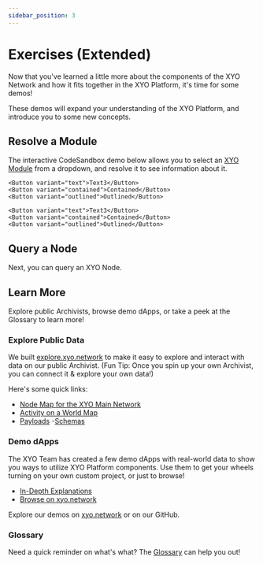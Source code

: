 ```yaml
---
sidebar_position: 3
---
```


# Exercises (Extended)
Now that you've learned a little more about the components of the XYO Network and how it fits together in the XYO Platform, it's time for some demos!

These demos will expand your understanding of the XYO Platform, and introduce you to some new concepts.
## Resolve a Module
The interactive CodeSandbox demo below allows you to select an [XYO Module](/glossary) from a dropdown, and resolve it to see information about it.


```tsx code=getting-started/button-demo deps=["xyo_react"]
<Button variant="text">Text3</Button>
<Button variant="contained">Contained</Button>
<Button variant="outlined">Outlined</Button>
```

```tsx code=getting-started/resolve-module-demo deps=["xyo_react"]
<Button variant="text">Text3</Button>
<Button variant="contained">Contained</Button>
<Button variant="outlined">Outlined</Button>
```

## Query a Node
Next, you can query an XYO Node.

## Learn More
Explore public Archivists, browse demo dApps, or take a peek at the Glossary to learn more!

### Explore Public Data
We built [explore.xyo.network](https://explore.xyo.network) to make it easy to explore and interact with data on our public Archivist. (Fun Tip: Once you spin up your own Archivist, you can connect it & explore your own data!)

Here's some quick links:

- [Node Map for the XYO Main Network](https://explore.xyo.network/?network=main)
- [Activity on a World Map](https://explore.xyo.network/activity?network=main)
- [Payloads](https://explore.xyo.network/payload?network=main)
-[Schemas ](https://explore.xyo.network/schema?network=main)
### Demo dApps
The XYO Team has created a few demo dApps with real-world data to show you ways to utilize XYO Platform components. Use them to get your wheels turning on your own custom project, or just to browse!

- [In-Depth Explanations](/category/demo-dapps)
- [Browse on xyo.network](https://xyo.network/dapp)

Explore our demos on [xyo.network](https://xyo.network/dapp) or on our GitHub.

### Glossary
Need a quick reminder on what's what? The [Glossary](/glossary) can help you out!